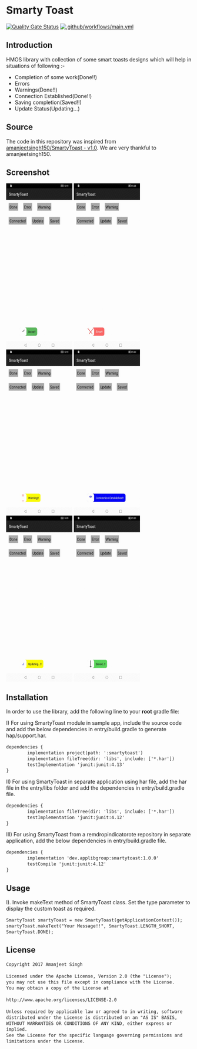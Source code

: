 Smarty Toast
=================
[![Quality Gate Status](https://sonarcloud.io/api/project_badges/measure?project=applibgroup_SmartyToast&metric=alert_status)](https://sonarcloud.io/dashboard?id=applibgroup_SmartyToast)
[![.github/workflows/main.yml](https://github.com/applibgroup/SmartyToast/actions/workflows/main.yml/badge.svg)](https://github.com/applibgroup/SmartyToast/actions/workflows/main.yml)

Introduction
------------
HMOS library with collection of some smart toasts designs which will help in situations of following
:-<br>
<UL>
<LI>Completion of some work(Done!!)</LI>
<LI>Errors</LI>
<LI>Warnings(Done!!)</LI>
<LI>Connection Established(Done!!)</LI>
<LI>Saving completion(Saved!!)</LI>
<LI>Update Status(Updating...)</LI>
</UL>

Source
------------
The code in this repository was inspired from [amanjeetsingh150/SmartyToast - v1.0](https://github.com/amanjeetsingh150/SmartyToast). We are very thankful to amanjeetsingh150.

Screenshot
------------

<img src=/screenshots/smart1.jpg width = "180" height = "450" align=center /> <img src=/screenshots/smart2.jpg width = "180" height = "450" align=center />
<img src=/screenshots/smart3.jpg width = "180" height = "450" align=center /> <img src=/screenshots/smart4.jpg width = "180" height = "450" align=center /> 
<img src=/screenshots/smart5.jpg width = "180" height = "450" align=center /> <img src=/screenshots/smart6.jpg width= "180" height = "450" align=center />


Installation
------------
In order to use the library, add the following line to your **root** gradle file:

I) For using SmartyToast module in sample app, include the source code and add the below
 dependencies in entry/build.gradle to generate hap/support.har.
```
dependencies {
        implementation project(path: ':smartytoast')
        implementation fileTree(dir: 'libs', include: ['*.har'])
        testImplementation 'junit:junit:4.13'
}
```
II) For using SmartyToast in separate application using har file, add the har file in the entry/libs folder and add the dependencies in entry/build.gradle file.
```
dependencies {
        implementation fileTree(dir: 'libs', include: ['*.har'])
        testImplementation 'junit:junit:4.12'
}
```
III) For using SmartyToast from a remdropindicatorote repository in separate application, add the
 below dependencies in entry/build.gradle file.
```
dependencies {
        implementation 'dev.applibgroup:smartytoast:1.0.0'
        testCompile 'junit:junit:4.12'
}
```

Usage
-----
I). Invoke makeText method of SmartyToast class. Set the type parameter to display the custom
 toast as required.

	SmartyToast smartyToast = new SmartyToast(getApplicationContext());
	smartyToast.makeText("Your Message!!", SmartyToast.LENGTH_SHORT, SmartyToast.DONE);


License
-------
	Copyright 2017 Amanjeet Singh
    
    Licensed under the Apache License, Version 2.0 (the "License");
    you may not use this file except in compliance with the License.
    You may obtain a copy of the License at
	
	http://www.apache.org/licenses/LICENSE-2.0
	
	Unless required by applicable law or agreed to in writing, software
    distributed under the License is distributed on an "AS IS" BASIS,
    WITHOUT WARRANTIES OR CONDITIONS OF ANY KIND, either express or implied.
    See the License for the specific language governing permissions and
    limitations under the License.
